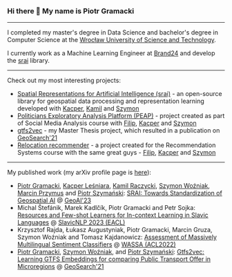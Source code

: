 ### Hi there 👋 My name is Piotr Gramacki

---

I completed my master's degree in Data Science and bachelor's degree in Computer Science at the [Wrocław University of Science and Technology](https://pwr.edu.pl/en/). 

I currently work as a Machine Learning Engineer at [Brand24](https://brand24.com) and develop the [srai](https://github.com/srai-lab/srai) library.

---

Check out my most interesting projects:

* [Spatial Representations for Artificial Intelligence (srai)](https://github.com/srai-lab/srai) - an open-source library for geospatial data processing and representation learning developed with [Kacper](https://github.com/calychas), [Kamil](https://github.com/RaczeQ) and [Szymon](https://github.com/simonusher)
* [Politicians Exploratory Analysis Platform (PEAP)](https://github.com/EmbeddML/peap-backend) - project created as part of Social Media Analysis course with [Filip](https://github.com/ceglowa), [Kacper](https://github.com/calychas) and [Szymon](https://github.com/simonusher)
* [gtfs2vec](https://github.com/pwr-inf/gtfs2vec) - my Master Thesis project, which resulted in a publication on [GeoSearch'21](https://dl.acm.org/doi/proceedings/10.1145/3486640)
* [Relocation recommender](https://github.com/EmbeddML/relocation-recommendation) - a project created for the Recommendation Systems course with the same great guys - [Filip](https://github.com/ceglowa), [Kacper](https://github.com/calychas) and [Szymon](https://github.com/simonusher)

---

My published work (my arXiv profile page is [here](https://arxiv.org/a/gramacki_p_1.html)):

* [Piotr Gramacki](https://github.com/piotrgramacki), [Kacper Leśniara](https://github.com/calychas), [Kamil Raczycki](https://github.com/RaczeQ), [Szymon Woźniak](https://github.com/simonusher), [Marcin Przymus](https://github.com/mprzymus) and [Piotr Szymański](https://github.com/niedakh): [SRAI: Towards Standardization of Geospatial AI](https://doi.org/10.1145/3615886.3627740) @ [GeoAI'23](https://dl.acm.org/doi/proceedings/10.1145/3615886)
* Michal Štefánik, Marek Kadlčík, Piotr Gramacki and Petr Sojka: [Resources and Few-shot Learners for In-context Learning in Slavic Languages](http://dx.doi.org/10.18653/v1/2023.bsnlp-1.12) @ [SlavicNLP 2023 (EACL)](https://aclanthology.org/volumes/2023.bsnlp-1/)
* Krzysztof Rajda, Łukasz Augustyniak, Piotr Gramacki, Marcin Gruza, Szymon Woźniak and Tomasz Kajdanowicz: [Assessment of Massively Multilingual Sentiment Classifiers](https://aclanthology.org/2022.wassa-1.13/) @ [WASSA (ACL2022)](https://wassa-workshop.github.io)
* [Piotr Gramacki](https://github.com/piotrgramacki), [Szymon Woźniak](https://github.com/simonusher), and [Piotr Szymański](https://github.com/niedakh): [Gtfs2vec: Learning GTFS Embeddings for comparing Public Transport Offer in Microregions](https://dl.acm.org/doi/10.1145/3486640.3491392) @ [GeoSearch'21](https://dl.acm.org/doi/proceedings/10.1145/3486640)

<!--
**piotrgramacki/piotrgramacki** is a ✨ _special_ ✨ repository because its `README.md` (this file) appears on your GitHub profile.

Here are some ideas to get you started:

- 🔭 I’m currently working on ...
- 🌱 I’m currently learning ...
- 👯 I’m looking to collaborate on ...
- 🤔 I’m looking for help with ...
- 💬 Ask me about ...
- 📫 How to reach me: ...
- 😄 Pronouns: ...
- ⚡ Fun fact: ...
-->
